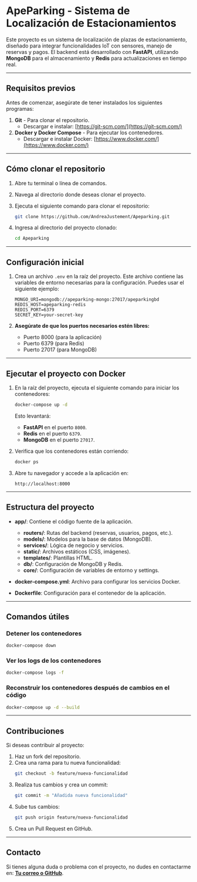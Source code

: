 
# **ApeParking - Sistema de Localización de Estacionamientos**

Este proyecto es un sistema de localización de plazas de estacionamiento, diseñado para integrar funcionalidades IoT con sensores, manejo de reservas y pagos. El backend está desarrollado con **FastAPI**, utilizando **MongoDB** para el almacenamiento y **Redis** para actualizaciones en tiempo real.

---

## **Requisitos previos**

Antes de comenzar, asegúrate de tener instalados los siguientes programas:

1. **Git** - Para clonar el repositorio.
   - Descargar e instalar: [https://git-scm.com/](https://git-scm.com/)
2. **Docker y Docker Compose** - Para ejecutar los contenedores.
   - Descargar e instalar Docker: [https://www.docker.com/](https://www.docker.com/)

---

## **Cómo clonar el repositorio**

1. Abre tu terminal o línea de comandos.
2. Navega al directorio donde deseas clonar el proyecto.
3. Ejecuta el siguiente comando para clonar el repositorio:

   ```bash
   git clone https://github.com/AndreaJustement/Apeparking.git
   ```

4. Ingresa al directorio del proyecto clonado:

   ```bash
   cd Apeparking
   ```

---

## **Configuración inicial**

1. Crea un archivo `.env` en la raíz del proyecto. Este archivo contiene las variables de entorno necesarias para la configuración. Puedes usar el siguiente ejemplo:

   ```env
   MONGO_URI=mongodb://apeparking-mongo:27017/apeparkingbd
   REDIS_HOST=apeparking-redis
   REDIS_PORT=6379
   SECRET_KEY=your-secret-key
   ```

2. **Asegúrate de que los puertos necesarios estén libres:**
   - Puerto 8000 (para la aplicación)
   - Puerto 6379 (para Redis)
   - Puerto 27017 (para MongoDB)

---

## **Ejecutar el proyecto con Docker**

1. En la raíz del proyecto, ejecuta el siguiente comando para iniciar los contenedores:

   ```bash
   docker-compose up -d
   ```

   Esto levantará:
   - **FastAPI** en el puerto `8000`.
   - **Redis** en el puerto `6379`.
   - **MongoDB** en el puerto `27017`.

2. Verifica que los contenedores están corriendo:

   ```bash
   docker ps
   ```

3. Abre tu navegador y accede a la aplicación en:

   ```
   http://localhost:8000
   ```

---

## **Estructura del proyecto**

- **app/**: Contiene el código fuente de la aplicación.
  - **routers/**: Rutas del backend (reservas, usuarios, pagos, etc.).
  - **models/**: Modelos para la base de datos (MongoDB).
  - **services/**: Lógica de negocio y servicios.
  - **static/**: Archivos estáticos (CSS, imágenes).
  - **templates/**: Plantillas HTML.
  - **db/**: Configuración de MongoDB y Redis.
  - **core/**: Configuración de variables de entorno y settings.

- **docker-compose.yml**: Archivo para configurar los servicios Docker.
- **Dockerfile**: Configuración para el contenedor de la aplicación.

---

## **Comandos útiles**

### Detener los contenedores
```bash
docker-compose down
```

### Ver los logs de los contenedores
```bash
docker-compose logs -f
```

### Reconstruir los contenedores después de cambios en el código
```bash
docker-compose up -d --build
```

---

## **Contribuciones**

Si deseas contribuir al proyecto:
1. Haz un fork del repositorio.
2. Crea una rama para tu nueva funcionalidad:
   ```bash
   git checkout -b feature/nueva-funcionalidad
   ```
3. Realiza tus cambios y crea un commit:
   ```bash
   git commit -m "Añadida nueva funcionalidad"
   ```
4. Sube tus cambios:
   ```bash
   git push origin feature/nueva-funcionalidad
   ```
5. Crea un Pull Request en GitHub.

---

## **Contacto**

Si tienes alguna duda o problema con el proyecto, no dudes en contactarme en: **[Tu correo o GitHub](https://github.com/AndreaJustement)**.

